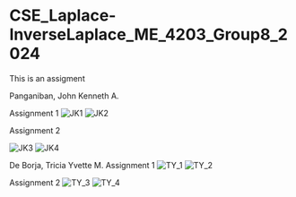 # CSE_Laplace-InverseLaplace_ME_4203_Group8_2024
This is an assigment

Panganiban, John Kenneth A. 

Assignment 1
![JK1](https://github.com/JohnKennethPanganiban/CSE_Laplace-InverseLaplace_ME_4203_Group8_2024/assets/159016125/537bc650-0290-473b-a7b3-b9a5a6c44a3e)
![JK2](https://github.com/JohnKennethPanganiban/CSE_Laplace-InverseLaplace_ME_4203_Group8_2024/assets/159016125/a622def1-708e-4e89-af47-4a45c30125c1)

Assignment 2

![JK3](https://github.com/JohnKennethPanganiban/CSE_Laplace-InverseLaplace_ME_4203_Group8_2024/assets/159016125/2de42608-c370-4453-ab52-87c11677b2fc)
![JK4](https://github.com/JohnKennethPanganiban/CSE_Laplace-InverseLaplace_ME_4203_Group8_2024/assets/159016125/18ad50db-9860-47f6-bc47-379f8ad11285)

De Borja, Tricia Yvette M.
Assignment 1
![TY_1](https://github.com/triciadbrjaa/CSE_Laplace-InverseLaplace_ME_4203_Group8_2024/assets/161011837/fdd88743-4bd0-4aa4-9c42-d9bc8f63cf79)
![TY_2](https://github.com/triciadbrjaa/CSE_Laplace-InverseLaplace_ME_4203_Group8_2024/assets/161011837/22f00d2b-243b-433c-a9db-724247eaef63)

Assignment 2
![TY_3](https://github.com/triciadbrjaa/CSE_Laplace-InverseLaplace_ME_4203_Group8_2024/assets/161011837/eb26115f-03d0-4ced-ab49-a3e6ebf79c6d)
![TY_4](https://github.com/triciadbrjaa/CSE_Laplace-InverseLaplace_ME_4203_Group8_2024/assets/161011837/733a0cc4-a1d7-4906-a9bb-994a14e62c24)

